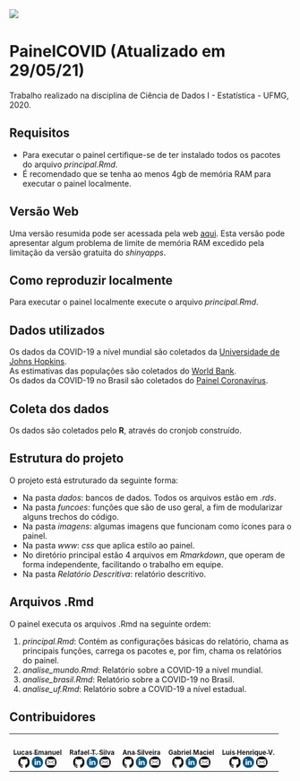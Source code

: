 <img src="https://d3043uog1ad1l6.cloudfront.net/uploads/2020/03/photo-1584118624012-df056829fbd0.jpeg" width="500">

# PainelCOVID (Atualizado em 29/05/21)
Trabalho realizado na disciplina de Ciência de Dados I - Estatística - UFMG, 2020.  

## Requisitos
- Para executar o painel certifique-se de ter instalado todos os pacotes do arquivo *principal.Rmd*.
- É recomendado que se tenha ao menos 4gb de memória RAM para executar o painel localmente.

## Versão Web
Uma versão resumida pode ser acessada pela web [aqui](https://luckermos.shinyapps.io/covidmundo/).
Esta versão pode apresentar algum problema de limite de memória RAM excedido pela limitação da versão gratuita do *shinyapps*.

## Como reproduzir localmente
Para executar o painel localmente execute o arquivo *principal.Rmd*.

## Dados utilizados
Os dados da COVID-19 a nível mundial são coletados da [Universidade de Johns Hopkins](https://github.com/CSSEGISandData/COVID-19).    
As estimativas das populações são coletados do [World Bank](https://data.worldbank.org/indicator/SP.POP.TOTL).    
Os dados da COVID-19 no Brasil são coletados do [Painel Coronavírus](https://covid.saude.gov.br/).    

## Coleta dos dados
Os dados são coletados pelo **R**, através do cronjob construído.

## Estrutura do projeto
O projeto está estruturado da seguinte forma:
- Na pasta *dados*: bancos de dados. Todos os arquivos estão em *.rds*.  
- Na pasta *funcoes*: funções que são de uso geral, a fim de modularizar alguns trechos do código.  
- Na pasta *imagens*: algumas imagens que funcionam como ícones para o painel.  
- Na pasta *www*: *css* que aplica estilo ao painel.
- No diretório principal estão 4 arquivos em *Rmarkdown*, que operam de forma independente, facilitando o trabalho em equipe.
- Na pasta *Relatório Descritiva*: relatório descritivo.

## Arquivos .Rmd
O painel executa os arquivos .Rmd na seguinte ordem:
1. *principal.Rmd*: Contém as configurações básicas do relatório, chama as principais funções, carrega os pacotes e, por fim, chama os relatórios do painel.
2. *analise_mundo.Rmd*: Relatório sobre a COVID-19 a nível mundial.
3. *analise_brasil.Rmd*: Relatório sobre a COVID-19 no Brasil.
4. *analise_uf.Rmd*: Relatório sobre a COVID-19 a nível estadual.

## Contribuidores

<table>
  <tr>
    <td align="center"><a href="https://github.com/luckermos"><img src="https://avatars.githubusercontent.com/u/49843691?s=100" width="100px;" alt=""/><br /><sub><b>Lucas Emanuel</b></sub></a><br /><a href="https://github.com/luckermos" title="Github"><img src="https://raw.githubusercontent.com/luckermos/logos/main/social/git.png" width="20"></a> <a href="https://www.linkedin.com/in/luckermos/" title="LinkedIn"><img src="https://raw.githubusercontent.com/luckermos/logos/main/social/linkedin.png" width="20"></a> <a href="mailto:luckermos19@gmail.com" title="E-mail"><img src="https://raw.githubusercontent.com/luckermos/logos/main/social/email.png" width="20"></a></td>

<td align="center"><a href="https://github.com/sjlva"><img src="https://avatars.githubusercontent.com/u/63989100?s=100" width="100px;" alt=""/><br /><sub><b>Rafael T. Silva</b></sub></a><br /><a href="https://github.com/sjlva" title="Github"><img src="https://raw.githubusercontent.com/luckermos/logos/main/social/git.png" width="20"></a> <a href="https://www.linkedin.com/in/rafael-silva-807a07115/" title="LinkedIn"><img src="https://raw.githubusercontent.com/luckermos/logos/main/social/linkedin.png" width="20"></a> <a href="mailto:rafaelsilva@posteo.net" title="E-mail"><img src="https://raw.githubusercontent.com/luckermos/logos/main/social/email.png" width="20"></a></td>

<td align="center"><a href="https://github.com/anacps"><img src="https://avatars.githubusercontent.com/u/71646132?s=100" width="100px;" alt=""/><br /><sub><b>Ana Silveira</b></sub></a><br /><a href="https://github.com/anacps" title="Github"><img src="https://raw.githubusercontent.com/luckermos/logos/main/social/git.png" width="20"></a> <a href="https://www.linkedin.com/in/ana-clara-pereira-silveira-313065188/" title="LinkedIn"><img src="https://raw.githubusercontent.com/luckermos/logos/main/social/linkedin.png" width="20"></a> <a href="mailto::ana.clara_ps@hotmail.com" title="E-mail"><img src="https://raw.githubusercontent.com/luckermos/logos/main/social/email.png" width="20"></a></td>

<td align="center"><a href="https://github.com/gabr-md"><img src="https://avatars.githubusercontent.com/u/62065832?s=100" width="100px;" alt=""/><br /><sub><b>Gabriel Maciel</b></sub></a><br /><a href="https://github.com/gabr-md" title="Github"><img src="https://raw.githubusercontent.com/luckermos/logos/main/social/git.png" width="20"></a> <a href="https://www.linkedin.com/in/gabriel-maciel-717552158/" title="LinkedIn"><img src="https://raw.githubusercontent.com/luckermos/logos/main/social/linkedin.png" width="20"></a> <a href="mailto::gabrielmacieldias@hotmail.com" title="E-mail"><img src="https://raw.githubusercontent.com/luckermos/logos/main/social/email.png" width="20"></a></td>

<td align="center"><a href="https://github.com/LuisHVelasquez"><img src="https://avatars.githubusercontent.com/u/62065832?s=100" width="100px;" alt=""/><br /><sub><b>Luis Henrique V.</b></sub></a><br /><a href="https://github.com/LuisHVelasquez" title="Github"><img src="https://raw.githubusercontent.com/luckermos/logos/main/social/git.png" width="20"></a> <a href="https://www.linkedin.com/in/luis-henrique-velasquez-3681a6187/" title="LinkedIn"><img src="https://raw.githubusercontent.com/luckermos/logos/main/social/linkedin.png" width="20"></a> <a href="mailto::luisvelasquez@ufmg.br" title="E-mail"><img src="https://raw.githubusercontent.com/luckermos/logos/main/social/email.png" width="20"></a></td>

  </tr>
</table>
